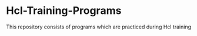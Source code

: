 # Hcl-Training-Programs
This repository consists of programs which are practiced during Hcl training
